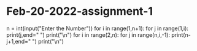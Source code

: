 # Feb-20-2022-assignment-1

n = int(input("Enter the Number"))
for i in range(1,n+1):
    for j in range(1,i):
        print(j,end="  ")
    print("\n")
for i in range(2,n):
    for j in range(n,i,-1):
        print(n-j+1,end="  ")
    print("\n")
